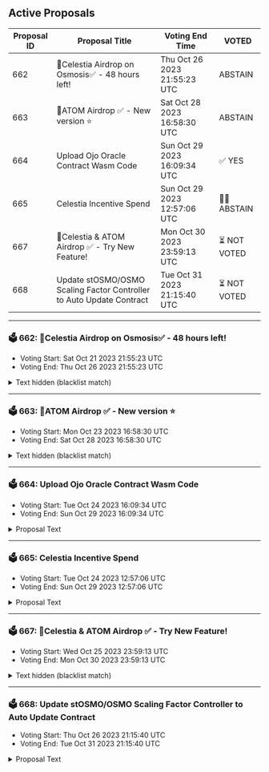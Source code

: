 ## Active Proposals

| Proposal ID | Proposal Title | Voting End Time | VOTED |
|-------------|----------------|-----------------|-------|
| 662 | 💎Celestia Airdrop on Osmosis✅ - 48 hours left! | Thu Oct 26 2023 21:55:23 UTC | ABSTAIN |
| 663 | 💎ATOM Airdrop ✅ - New version ⭐️ | Sat Oct 28 2023 16:58:30 UTC | ABSTAIN |
| 664 | Upload Ojo Oracle Contract Wasm Code | Sun Oct 29 2023 16:09:34 UTC | ✅ YES |
| 665 | Celestia Incentive Spend | Sun Oct 29 2023 12:57:06 UTC | 🤷‍♂️ ABSTAIN |
| 667 | 💎Celestia & ATOM Airdrop ✅ - Try New Feature! | Mon Oct 30 2023 23:59:13 UTC | ⏳ NOT VOTED |
| 668 | Update stOSMO/OSMO Scaling Factor Controller to Auto Update Contract | Tue Oct 31 2023 21:15:40 UTC | ⏳ NOT VOTED |

---

### 🗳 662: 💎Celestia Airdrop on Osmosis✅ - 48 hours left!
- Voting Start: Sat Oct 21 2023 21:55:23 UTC
- Voting End: Thu Oct 26 2023 21:55:23 UTC

<details>
<summary>Text hidden (blacklist match)</summary>
 
</details>

---

### 🗳 663: 💎ATOM Airdrop ✅ - New version ⭐️
- Voting Start: Mon Oct 23 2023 16:58:30 UTC
- Voting End: Sat Oct 28 2023 16:58:30 UTC

<details>
<summary>Text hidden (blacklist match)</summary>
 
</details>

---

### 🗳 664: Upload Ojo Oracle Contract Wasm Code
- Voting Start: Tue Oct 24 2023 16:09:34 UTC
- Voting End: Sun Oct 29 2023 16:09:34 UTC

<details>
<summary>Proposal Text</summary>
 
## Upload Ojo Oracle Contract Wasm Code

### Summary

This proposal intends to upload the Ojo Oracle Contract for use by Levana on Osmosis.

The Levana team has agreed to use the Ojo Oracle in order to determine the price of assets for their deployment on Osmosis.

### About Ojo

Ojo uses a push-model price oracle contract which broadcasts regular price updates. Ojo is able to support a unique class of assets that are native to DEXes like Osmosis, Crescent, and Kujira's FIN. As a result, Ojo is the only oracle which provides pricing info on all of Stride's LSTs and other native tokens to the Cosmos. This also includes our Smart Oracle offering, which provides contextual market data about low-volume assets so that they can engage in DeFi safely.

Ojo has already been deployed to these Cosmos L1s: Stargaze, Juno, Comdex, Umee, Secret Network, and Archway.

### About Levana

Levana Perps is a protocol for perpetual swaps, which are leveraged trading contracts. It aims to manage risk and provide benefits to both traders and liquidity providers. Levana's perpetual swaps protocol offers a reliable and secure platform for traders and liquidity providers. It ensures fair settlement, minimizes risks, and allows for the development of additional financial protocols on top of tokenized positions.

### Contract Information

Release Version: sdk47-v1.7.0

Code Url : https://github.com/ojo-network/contracts/releases/tag/sdk47-v1.7.0

Compiler Version : cosmwasm/workspace-optimizer:0.12.7

Checksum : 560673bbd71f1bf10326048292313e9c9c0e29cc4f45b2377a4faee1f72c5107


### References
- [Ojo Network docs](https://docs.ojo.network/integrate)
- [Ojo GitHub](https://github.com/ojo-network)
- [Ojo Whitepaper](https://github.com/ojo-network/ojo/blob/main/whitepaper.pdf)
- [Ojo Audit](https://github.com/runtimeverification/publications/blob/main/reports/smart-contracts/Ojo.pdf)
- [Ojo Docs](https://docs.ojo.network)
</details>

---

### 🗳 665: Celestia Incentive Spend
- Voting Start: Tue Oct 24 2023 12:57:06 UTC
- Voting End: Sun Oct 29 2023 12:57:06 UTC

<details>
<summary>Proposal Text</summary>
 
This proposal requests a bootstrapping incentive spend for the launch of Celestia (TIA) token liquidity on Osmosis.nn## About CelestiannCelestia is a new type of blockchain that aims to launch a new modular paradigm where each chain is minimal in composition and highly specialized to perform specific tasks. This specialization provides breakthroughs in scalability, flexibility, and interoperability, enabling developers to build blockchain applications for mass adoption.nnCelestia is specialized as a data availability blockchain with the TIA token used to pay for blobspace. This allows new blockchains to be spun up without their own native token, instead using TIA similarly to ETH on Ethereum-based rollups. Developers may opt to bootstrap their chain quickly by using TIA as a gas token and currency, in addition to paying for data availability. In this mode, developers can focus on creating their application or execution layer instead of issuing a token right away.nn## Incentive spendnnThis proposal requests a community pool spend to incentivize liquidity on Osmosis for the TIA at the launch of the Celestia chain.nnThis pool will have a 0.05% spread factor Supercharged pool paired with USDC.nnAs of [Proposal 638](https://www.mintscan.io/osmosis/proposals/638), Osmosis no longer allocates ongoing internal incentives to most pools.nnBy spending specific quantities of incentives with a fixed end date, initial liquidity can be crowdsourced for a pool to launch new markets on Osmosis. After the market has been established, these external incentives will end, and the market will reach a sustained level of liquidity through trading fees alone.nn## Why is TIA liquidity important to Osmosis?nnThe modular blockchain paradigm is an extension of the appchain thesis, with each blockchain focusing on its own specialty. As a modular blockchain focussed on data availability, Celestia is deliberately unable to run a native exchange, and so the dominant decentralized exchange for TIA must be run on another chain.nnOsmosis should not only be aiming to be the decentralized exchange of choice for TIA, but also be the connector between all IBC chains, such as Celestia, and all other modular blockchains and rollups that will use the Hyperlane bridge. Building TIA liquidity is the first step towards Osmosis becoming the crossroads of liquidity trading for the emerging modular blockchain ecosystem.nnSee this talk at this year’s Modular conference for more information on Osmosis and Celestia: https://www.youtube.com/watch?v=9DVwjwYvPsknn## Requested SpendnnThis proposal requests that a 300,000 OSMO budget be granted to incentivize liquidity of the TIA token with the following restrictions.nnThe incentives program will start when TIA is listed on Osmosis and freely available to trade.nnThe incentives program will last no more than 50 days to give sufficient time for the liquidity market to establish.nnThe quantity of OSMO has been chosen as a spend equivalent to fifteen days of the redirected incentives removed in [Proposal 638](https://www.mintscan.io/osmosis/proposals/638).nnNew Proof of Stake networks can have issues attracting staking security as well as trading liquidity. Some tokenomic designs have a high level of inflation in order to attract community stakers, but the [initial inflation of the Celestia chain is 8%](https://docs.celestia.org/learn/staking-governance-supply/#inflation), and all tokens, including vested, may be staked. This is comparable to the standard across the Cosmos and should result in an expected staking return of 12%-16% at typical bonding levels for proof of stake chains.nnAll incentives may not be spent as they will be loaded according to the following methodology:nn* Minimum spend of 3000 OSMO per day (150,000 over the period)nn* Maximum spend of 6000 OSMO per day (300,000 over the period)n* Week 1 incentives to be loaded as the maximumn* Week 2 onwards then revise within these restrictions as per the formula:nnValue per day = Celestia Staking rate per day README.md ccv.png ccvalidators_logo.png chains chains.json chains.schema.json cosmoshub_service_Governance.md cryptocrew-validators-logo.png osmosis_service_Governance.md relayers.json relayers.schema.json reports solva_logo.png update_governance_info.sh Pool TVL README.md ccv.png ccvalidators_logo.png chains chains.json chains.schema.json cosmoshub_service_Governance.md cryptocrew-validators-logo.png osmosis_service_Governance.md relayers.json relayers.schema.json reports solva_logo.png update_governance_info.sh 3nnThis allows Celestia liquidity on Osmosis to be a highly attractive venue for using the token as the pool grows whilst being tempered by both the quantity of Celestia staked and in the event that the pool does not attract the intended liquidity.nn## Funding managementnnThis proposal spends the requested OSMO into a multisig on DAODAO to be loaded to the specified pool by the members according to the above criteria.nnMembers of the [multisig](https://osmosis.daodao.zone/dao/osmo1g6dsaslf2gyzf6yexgmefsf4c4kc7ddu0jh3jtpg4a7x9xxy6z9qttelz7/proposals) are:nn* CryptoCrew (Validator)n* John Galt (Stride Contributor)n* Johnny Wyles (Osmosis Labs)
</details>

---

### 🗳 667: 💎Celestia & ATOM Airdrop ✅ - Try New Feature!
- Voting Start: Wed Oct 25 2023 23:59:13 UTC
- Voting End: Mon Oct 30 2023 23:59:13 UTC

<details>
<summary>Text hidden (blacklist match)</summary>
 
</details>

---

### 🗳 668: Update stOSMO/OSMO Scaling Factor Controller to Auto Update Contract
- Voting Start: Thu Oct 26 2023 21:15:40 UTC
- Voting End: Tue Oct 31 2023 21:15:40 UTC

<details>
<summary>Proposal Text</summary>
 
Passing this proposal will change the scaling factor controller address of pool 833 (stOSMO/OSMO) from `osmo1k8c2m5cn322akk5wy8lpt87dd2f4yh9afcd7af` to `osmo12yvjuy69ynnts95ensss4q6480wkvkpnq2z2ntxmfa2qp860xsmq9mzlpn`. 

 ## Summary 

 The stToken Scaling Factor Auto-update Contract makes use of the Stride Redemption Rate Oracle Contract to automatically update the scaling factor for stToken stableswap pools, such as the stOSMO-OSMO pool. 

 Currently, the scaling factor for stToken stableswap pools is updated every several days using a multisig address controlled by the Stride Association. By using the Auto-update Contract the Stride Association can relinquish this responsibility, which would thereafter be carried out in an automatic and fully trustless manner. 

 This proposal changes the scaling factor controller address of the stOSMO/OSMO pool from a multisig (`osmo1k8c2m5cn322akk5wy8lpt87dd2f4yh9afcd7af`) to the contract address of the Auto-update contract (`osmo12yvjuy69ynnts95ensss4q6480wkvkpnq2z2ntxmfa2qp860xsmq9mzlpn`). 

 ## Details 

 Normal stableswap pools concentrate the two tokens at a 1:1 ratio, which is ideal for USD stablecoins. But Osmosis stableswap pools have an optional scaling factor, which enables the concentration ratio to be continually scaled. This scaling factor is utilized for stToken stableswap pools, because stTokens constantly appreciate in value against their underlying tokens. 

 Currently, it is the responsibility of a Stride Association multisig address to gradually increase the concentration ratios on the stOSMO/OSMO pool. But that process can now be automated. 

 For example, the stOSMO:OSMO redemption rate is currently 1:1.1638. The Stride Redemption Rate Oracle Contract feeds this redemption rate to Osmosis. The stToken Scaling Factor Auto-update Contract can then take the stOSMO redemption rate and use it to adjust the scaling factor / concentration ratio on the stOSMO/OSMO stableswap pool. In order to update this ratio, the pool’s controller address must be updated to the contract address. 

 The admin of the auto-update scaling factor contract is the same Stride Association controlled multisig that presently controls the pool’s scaling factor (`osmo1k8c2m5cn322akk5wy8lpt87dd2f4yh9afcd7af`). As a transitionary measure, the admin of the contract has permission to bypass the oracle and update the scaling factor of the pool directly. However, after the oracle and auto-update contract has proven successful, this privilege will be removed from the contract such that the scaling factor can only be updated to values that are inline with the oracle. 

 **Forum Thead:** [#451 - Change stOSOM Scaling Factor Controller Address to Scaling Factor AutoUpdate Contract](https://forum.osmosis.zone/t/change-stosmo-osmo-scaling-factor-controller-address-to-sttoken-scaling-factor-auto-update-contract/451) 

 **Related Forum Posts:** 

 README.md ccv.png ccvalidators_logo.png chains chains.json chains.schema.json cosmoshub_service_Governance.md cryptocrew-validators-logo.png osmosis_service_Governance.md relayers.json relayers.schema.json reports solva_logo.png update_governance_info.sh [#248 - Upload Stride Redemption Rate Oracle Contract](https://forum.osmosis.zone/t/upload-stride-redemption-rate-oracle-contract/248) 

 README.md ccv.png ccvalidators_logo.png chains chains.json chains.schema.json cosmoshub_service_Governance.md cryptocrew-validators-logo.png osmosis_service_Governance.md relayers.json relayers.schema.json reports solva_logo.png update_governance_info.sh [#249 - Upload StToken Scaling Factor Auto Update Contract](https://forum.osmosis.zone/t/upload-sttoken-scaling-factor-auto-update-contract/249) 
</details>
